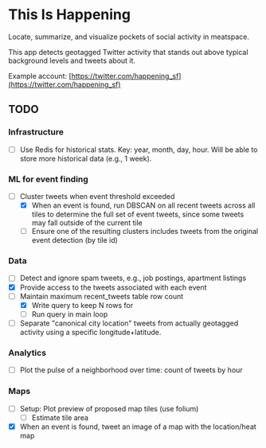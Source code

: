 # This Is Happening

Locate, summarize, and visualize pockets of social activity in meatspace.

This app detects geotagged Twitter activity that stands out above typical background levels and tweets about it.

Example account: [https://twitter.com/happening_sf](https://twitter.com/happening_sf)

## TODO

### Infrastructure

- [ ] Use Redis for historical stats. Key: year, month, day, hour. Will be able to store more historical data (e.g., 1 week).

### ML for event finding

- [ ] Cluster tweets when event threshold exceeded
  - [x] When an event is found, run DBSCAN on all recent tweets across all tiles to determine the full set of event tweets, since some tweets may fall outside of the current tile
  - [ ] Ensure one of the resulting clusters includes tweets from the original event detection (by tile id)

### Data

- [ ] Detect and ignore spam tweets, e.g., job postings, apartment listings
- [x] Provide access to the tweets associated with each event
- [ ] Maintain maximum recent_tweets table row count
  - [x] Write query to keep N rows for
  - [ ] Run query in main loop
- [ ] Separate "canonical city location" tweets from actually geotagged activity using a specific longitude+latitude.

### Analytics

- [ ] Plot the pulse of a neighborhood over time: count of tweets by hour

### Maps

- [ ] Setup: Plot preview of proposed map tiles (use folium)
  - [ ] Estimate tile area
- [x] When an event is found, tweet an image of a map with the location/heat map
